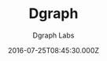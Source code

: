 ---
title: Dgraph
github: https://github.com/dgraph-io/hugo-dgraph-theme
demo: https://dgraph.io/blog/
author: Dgraph Labs
ssg:
  - Hugo
cms:
  - Markdown
date: 2016-07-25T08:45:30.000Z
description: Hugo theme used for our blog
draft: true
publish_date: '2016-07-25T08:45:30Z'
update_date: '2020-10-08T12:15:55Z'
github_star: 21
github_fork: 9
---